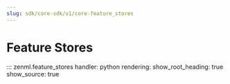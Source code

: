 ```yaml
---
slug: sdk/core-sdk/v1/core-feature_stores
---
```


# Feature Stores

::: zenml.feature_stores
    handler: python
    rendering:
      show_root_heading: true
      show_source: true
